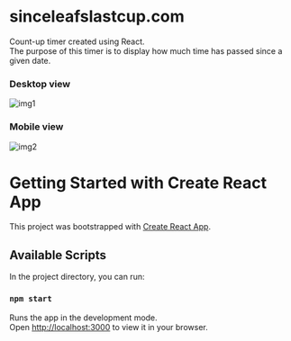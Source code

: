 # sinceleafslastcup.com
Count-up timer created using React.\
The purpose of this timer is to display how much time has passed since a given date.

### Desktop view
![img1](https://user-images.githubusercontent.com/98443655/220245985-225dc288-f33c-499a-ac2a-dcd53dca6459.JPG)

### Mobile view
![img2](https://user-images.githubusercontent.com/98443655/220246084-2fd6a08d-93e1-4f36-8188-caba51da900d.JPG)







# Getting Started with Create React App

This project was bootstrapped with [Create React App](https://github.com/facebook/create-react-app).

## Available Scripts

In the project directory, you can run:

### `npm start`

Runs the app in the development mode.\
Open [http://localhost:3000](http://localhost:3000) to view it in your browser.
